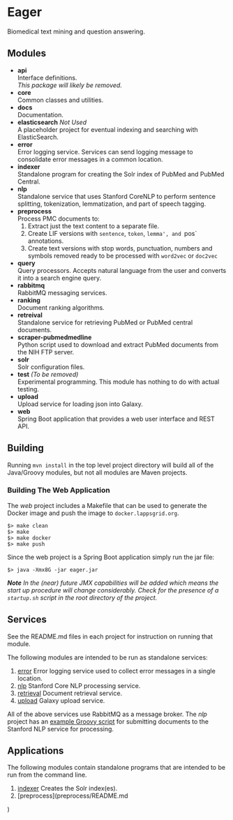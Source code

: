 # Eager
Biomedical text mining and question answering.

## Modules

- **api**<br/>Interface definitions.<br/>*This package will likely be removed.*
- **core**<br/>Common classes and utilities.
- **docs**<br/>Documentation.
- **elasticsearch** *Not Used*<br/>A placeholder project for eventual indexing and searching with ElasticSearch.
- **error**<br/>Error logging service. Services can send logging message to consolidate error messages in a common location.
- **indexer**<br/>Standalone program for creating the Solr index of PubMed and PubMed Central.
- **nlp**<br/>Standalone service that uses Stanford CoreNLP to perform sentence splitting, tokenization, lemmatization, and part of speech tagging.
- **preprocess**<br/>Process PMC documents to:
  1. Extract just the text content to  a separate file.
  1. Create LIF versions with `sentence`, `token`, `lemma', and `pos` annotations.
  1. Create text versions with stop words, punctuation, numbers and symbols removed ready to be processed with `word2vec` or `doc2vec`
- **query**<br/>Query processors.  Accepts natural language from the user and converts it into a search engine query.
- **rabbitmq**<br/>RabbitMQ messaging services.
- **ranking**<br/>Document ranking algorithms.
- **retreival**<br/>Standalone service for retrieving PubMed or PubMed central documents.
- **scraper-pubmedmedline**<br/>Python script used to download and extract PubMed documents from the NIH FTP server.
- **solr**<br/>Solr configuration files.
- **test** *(To be removed)*<br/>Experimental programming.  This module has nothing to do with actual testing.
- **upload**<br/>Upload service for loading json into Galaxy.
- **web**<br/>Spring Boot application that provides a web user interface and REST API.

## Building

Running `mvn install` in the top level project directory will build all of the Java/Groovy modules, but not all modules are Maven projects.

### Building The Web Application

The *web* project includes a Makefile that can be used to generate the Docker image and push the image to `docker.lappsgrid.org`.

```
$> make clean
$> make 
$> make docker
$> make push
```

Since the web project is a Spring Boot application simply run the jar file:

``` 
$> java -Xmx8G -jar eager.jar
```

***Note** In the (near) future JMX capabilities will be added which means the start up procedure will change considerably.  Check for the presence of a `startup.sh` script in the root directory of the project.*

## Services

See the README.md files in each project for instruction on running that module.  

The following modules are intended to be run as standalone services:

1. [error](error/README.md) Error logging service used to collect error messages in a single location.
1. [nlp](nlp/README.md) Stanford Core NLP processing service.
1. [retrieval](retrieval/README.md) Document retrieval service.
1. [upload](upload/README.md) Galaxy upload service.

All of the above services use RabbitMQ as a message broker.  The *nlp* project has an [example Groovy script](nlp/src/test/scripts/stanford.groovy) for submitting documents to the Stanford NLP service for processing.

## Applications

The following modules contain standalone programs that are intended to be run from the command line.

1. [indexer](indexer/README.md) Creates the Solr index(es).
1. [preprocess](preprocess/README.md

)